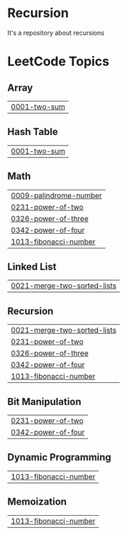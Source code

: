 # Recursion
It's a repository about recursions

<!---LeetCode Topics Start-->
# LeetCode Topics
## Array
|  |
| ------- |
| [0001-two-sum](https://github.com/Ishan-giri-05293/Recursion/tree/master/0001-two-sum) |
## Hash Table
|  |
| ------- |
| [0001-two-sum](https://github.com/Ishan-giri-05293/Recursion/tree/master/0001-two-sum) |
## Math
|  |
| ------- |
| [0009-palindrome-number](https://github.com/Ishan-giri-05293/Recursion/tree/master/0009-palindrome-number) |
| [0231-power-of-two](https://github.com/Ishan-giri-05293/Recursion/tree/master/0231-power-of-two) |
| [0326-power-of-three](https://github.com/Ishan-giri-05293/Recursion/tree/master/0326-power-of-three) |
| [0342-power-of-four](https://github.com/Ishan-giri-05293/Recursion/tree/master/0342-power-of-four) |
| [1013-fibonacci-number](https://github.com/Ishan-giri-05293/Recursion/tree/master/1013-fibonacci-number) |
## Linked List
|  |
| ------- |
| [0021-merge-two-sorted-lists](https://github.com/Ishan-giri-05293/Recursion/tree/master/0021-merge-two-sorted-lists) |
## Recursion
|  |
| ------- |
| [0021-merge-two-sorted-lists](https://github.com/Ishan-giri-05293/Recursion/tree/master/0021-merge-two-sorted-lists) |
| [0231-power-of-two](https://github.com/Ishan-giri-05293/Recursion/tree/master/0231-power-of-two) |
| [0326-power-of-three](https://github.com/Ishan-giri-05293/Recursion/tree/master/0326-power-of-three) |
| [0342-power-of-four](https://github.com/Ishan-giri-05293/Recursion/tree/master/0342-power-of-four) |
| [1013-fibonacci-number](https://github.com/Ishan-giri-05293/Recursion/tree/master/1013-fibonacci-number) |
## Bit Manipulation
|  |
| ------- |
| [0231-power-of-two](https://github.com/Ishan-giri-05293/Recursion/tree/master/0231-power-of-two) |
| [0342-power-of-four](https://github.com/Ishan-giri-05293/Recursion/tree/master/0342-power-of-four) |
## Dynamic Programming
|  |
| ------- |
| [1013-fibonacci-number](https://github.com/Ishan-giri-05293/Recursion/tree/master/1013-fibonacci-number) |
## Memoization
|  |
| ------- |
| [1013-fibonacci-number](https://github.com/Ishan-giri-05293/Recursion/tree/master/1013-fibonacci-number) |
<!---LeetCode Topics End-->
